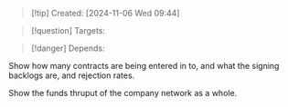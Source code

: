 
>[!tip] Created: [2024-11-06 Wed 09:44]

>[!question] Targets: 

>[!danger] Depends: 

Show how many contracts are being entered in to, and what the signing backlogs are, and rejection rates.

Show the funds thruput of the company network as a whole.